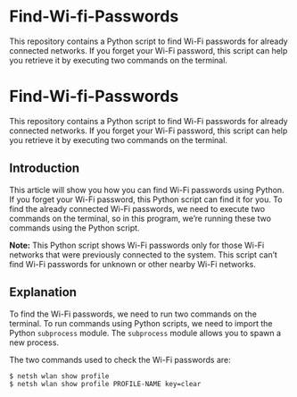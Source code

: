 # Find-Wi-fi-Passwords
This repository contains a Python script to find Wi-Fi passwords for already connected networks. If you forget your Wi-Fi password, this script can help you retrieve it by executing two commands on the terminal.
# Find-Wi-fi-Passwords

This repository contains a Python script to find Wi-Fi passwords for already connected networks. If you forget your Wi-Fi password, this script can help you retrieve it by executing two commands on the terminal.

## Introduction

This article will show you how you can find Wi-Fi passwords using Python. If you forget your Wi-Fi password, this Python script can find it for you. To find the already connected Wi-Fi passwords, we need to execute two commands on the terminal, so in this program, we’re running these two commands using the Python script.

**Note:** This Python script shows Wi-Fi passwords only for those Wi-Fi networks that were previously connected to the system. This script can’t find Wi-Fi passwords for unknown or other nearby Wi-Fi networks.

## Explanation

To find the Wi-Fi passwords, we need to run two commands on the terminal. To run commands using Python scripts, we need to import the Python `subprocess` module. The `subprocess` module allows you to spawn a new process.

The two commands used to check the Wi-Fi passwords are:

```bash
$ netsh wlan show profile
$ netsh wlan show profile PROFILE-NAME key=clear
